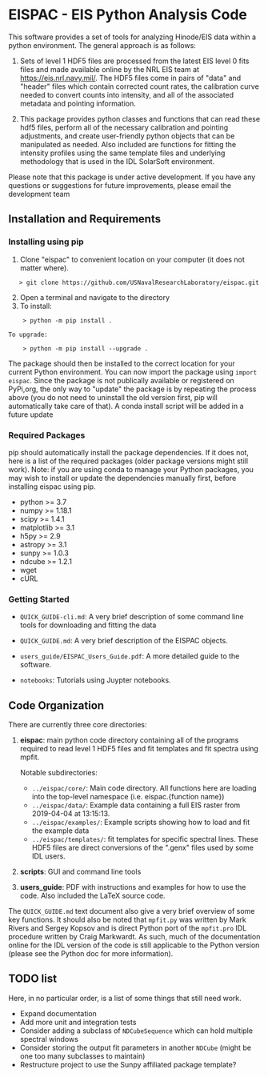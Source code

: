 # EISPAC - EIS Python Analysis Code

This software provides a set of tools for analyzing Hinode/EIS data within a
python environment. The general approach is as follows:

1. Sets of level 1 HDF5 files are processed from the latest EIS level 0 fits files
   and made available online by the NRL EIS team at <https://eis.nrl.navy.mil/>.
   The HDF5 files come in pairs of "data" and "header" files which contain corrected
   count rates, the calibration curve needed to convert counts into intensity,
   and all of the associated metadata and pointing information.
   
2. This package provides python classes and functions that can read these hdf5
   files, perform all of the necessary calibration and pointing adjustments, and
   create user-friendly python objects that can be manipulated as needed. Also
   included are functions for fitting the intensity profiles using the same
   template files and underlying methodology that is used in the IDL SolarSoft
   environment.

Please note that this package is under active development. If you have any questions or suggestions
for future improvements, please email the development team

## Installation and Requirements

### Installing using pip

1.  Clone "eispac" to convenient location on your computer (it does not matter where).
```   
   > git clone https://github.com/USNavalResearchLaboratory/eispac.git
```   
2.  Open a terminal and navigate to the directory
3.  To install:
```
	> python -m pip install .
```
	To upgrade: 
```
	> python -m pip install --upgrade .
```

The package should then be installed to the correct location for your current Python
environment. You can now import the package using `import eispac`. Since the package is not
publically available or registered on PyPi,org, the only way to "update" the package is by
repeating the process above (you do not need to uninstall the old version first, pip will
automatically take care of that). A conda install script will be added in a future update

### Required Packages
pip should automatically install the package dependencies. If it does not, here is
a list of the required packages (older package versions might still work). Note: if 
you are using conda to manage your Python packages, you may wish to install or update 
the dependencies manually first, before installing eispac using pip.
* python >= 3.7
* numpy >= 1.18.1
* scipy >= 1.4.1
* matplotlib >= 3.1
* h5py >= 2.9
* astropy >= 3.1
* sunpy >= 1.0.3
* ndcube >= 1.2.1
* wget
* cURL

### Getting Started

* `QUICK_GUIDE-cli.md`: A very brief description of some command line tools for downloading and
  fitting the data
  
* `QUICK_GUIDE.md`: A very brief description of the EISPAC objects.

* `users_guide/EISPAC_Users_Guide.pdf`: A more detailed guide to the software.

* `notebooks`: Tutorials using Juypter notebooks.

## Code Organization

There are currently three core directories:

1. **eispac**: main python code directory containing all of the programs required to
   read level 1 HDF5 files and fit templates and fit spectra using mpfit.

   Notable subdirectories:
   * `../eispac/core/`:  Main code directory. All functions here are loading into the
     top-level namespace (i.e. eispac.{function name})
   * `../eispac/data/`:  Example data containing a full EIS raster from 2019-04-04
     at 13:15:13.
   * `../eispac/examples/`: Example scripts showing how to load and fit the example data
   * `../eispac/templates/`: fit templates for specific spectral lines. These HDF5
     files are direct conversions of the ".genx" files used by some IDL users.

2. **scripts**: GUI and command line tools

2. **users_guide**: PDF with instructions and examples for how to use the code. Also
   included the LaTeX source code.

The `QUICK_GUIDE.md` text document also give a very brief overview of some key functions.
It should also be noted that `mpfit.py` was written by Mark Rivers and Sergey Kopsov and 
is direct Python port of the `mpfit.pro` IDL procedure written by Craig Markwardt. As such, 
much of the documentation online for the IDL version of the code is still applicable to the 
Python version (please see the Python doc for more information).

## TODO list
Here, in no particular order, is a list of some things that still need work.
* Expand documentation
* Add more unit and integration tests
* Consider adding a subclass of `NDCubeSequence` which can hold multiple spectral windows
* Consider storing the output fit parameters in another `NDCube`
  (might be one too many subclasses to maintain)
* Restructure project to use the Sunpy affiliated package template?
